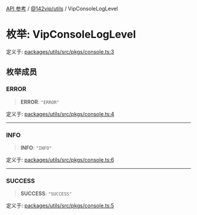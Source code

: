 [API 参考](../../../index.md) / [@142vip/utils](../index.md) / VipConsoleLogLevel

# 枚举: VipConsoleLogLevel

定义于: [packages/utils/src/pkgs/console.ts:3](https://github.com/142vip/core-x/blob/bdff6769b69266ddfe7392709afaa643b39c00f4/packages/utils/src/pkgs/console.ts#L3)

## 枚举成员

### ERROR

> **ERROR**: `"ERROR"`

定义于: [packages/utils/src/pkgs/console.ts:4](https://github.com/142vip/core-x/blob/bdff6769b69266ddfe7392709afaa643b39c00f4/packages/utils/src/pkgs/console.ts#L4)

***

### INFO

> **INFO**: `"INFO"`

定义于: [packages/utils/src/pkgs/console.ts:6](https://github.com/142vip/core-x/blob/bdff6769b69266ddfe7392709afaa643b39c00f4/packages/utils/src/pkgs/console.ts#L6)

***

### SUCCESS

> **SUCCESS**: `"SUCCESS"`

定义于: [packages/utils/src/pkgs/console.ts:5](https://github.com/142vip/core-x/blob/bdff6769b69266ddfe7392709afaa643b39c00f4/packages/utils/src/pkgs/console.ts#L5)
